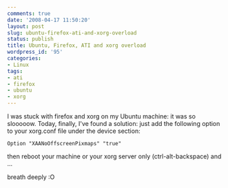 ```yaml
---
comments: true
date: '2008-04-17 11:50:20'
layout: post
slug: ubuntu-firefox-ati-and-xorg-overload
status: publish
title: Ubuntu, Firefox, ATI and xorg overload
wordpress_id: '95'
categories:
- Linux
tags:
- ati
- firefox
- ubuntu
- xorg
---
```


I was stuck with firefox and xorg on my Ubuntu machine: it was so slooooow. Today, finally, I've found a solution: just add the following option to your xorg.conf file under the device section:
```
Option "XAANoOffscreenPixmaps" "true"
```
then reboot your machine or your xorg server only (ctrl-alt-backspace) and ...

breath deeply :O
